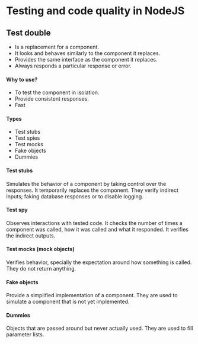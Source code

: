 # Testing and code quality in NodeJS

## Test double

- Is a replacement for a component.
- It looks and behaves similarly to the component it replaces.
- Provides the same interface as the component it replaces.
- Always responds a particular response or error.

#### Why to use?

- To test the component in isolation.
- Provide consistent responses.
- Fast

#### Types

- Test stubs
- Test spies
- Test mocks
- Fake objects
- Dummies


#### Test stubs

Simulates the behavior of a component by taking control over the responses. It temporarily replaces the component. They verify indirect inputs; faking database responses or to disable logging.

#### Test spy

Observes interactions with tested code. It checks the number of times a component was called, how it was called and what it responded. It verifies the indirect outputs.

#### Test mocks (mock objects)

Verifies behavior, specially the expectation around how something is called. They do not return anything.

#### Fake objects

Provide a simplified implementation of a component. They are used to simulate a component that is not yet implemented.

#### Dummies

Objects that are passed around but never actually used. They are used to fill parameter lists.






